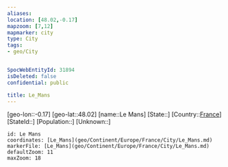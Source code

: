 ```yaml
---
aliases: 
location: [48.02,-0.17]
mapzoom: [7,12] 
mapmarker: city 
type: City
tags:
- geo/City


SpocWebEntityId: 31894
isDeleted: false
confidential: public

title: Le_Mans
---
```

[geo-lon::-0.17]
[geo-lat::48.02]
[name::Le Mans]
[State::]
[Country::[France](geo/Continent/Europe/France.md)]
[StateId::]
[Population::]
[Unknown::]


```leaflet
id: Le Mans
coordinates: [Le_Mans](geo/Continent/Europe/France/City/Le_Mans.md)
markerFile: [Le_Mans](geo/Continent/Europe/France/City/Le_Mans.md)
defaultZoom: 11 
maxZoom: 18
```


